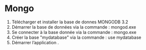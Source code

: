 # Mongo

1)	Télécharger et installer la base de donnes MONGODB 3.2
2)	Démarrer la base de données via la commande : mongod.exe
3)	Se connecter à la base donnée via la commande : mongo.exe
4)	Créer la base "mydatabase" via la commande : use mydatabase
5)	Démarrer l’application .
